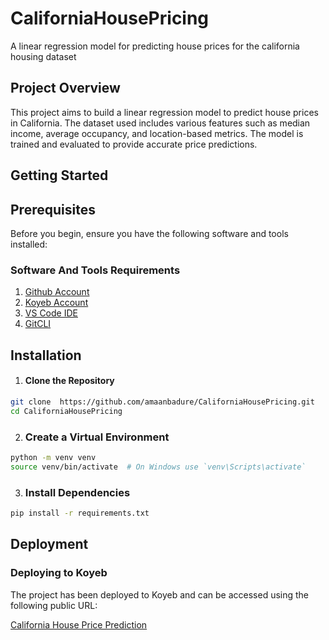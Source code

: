 # CaliforniaHousePricing
A linear regression model for predicting house prices for the california housing dataset

## Project Overview
This project aims to build a linear regression model to predict house prices in California. The dataset used includes various features such as median income, average occupancy, and location-based metrics. The model is trained and evaluated to provide accurate price predictions.

## Getting Started
## Prerequisites
Before you begin, ensure you have the following software and tools installed:
### Software And Tools Requirements

1. [Github Account](https://github.com)
2. [Koyeb Account](https://app.koyeb.com)
3. [VS Code IDE](https://code.visualstudio.com/)
4. [GitCLI](https://git-scm.com/book/en/v2/Getting-Started-The-Command-Line)

## Installation

1. #### Clone the Repository
```bash
git clone  https://github.com/amaanbadure/CaliforniaHousePricing.git
cd CaliforniaHousePricing

```

2. ### Create a Virtual Environment
```bash
python -m venv venv
source venv/bin/activate  # On Windows use `venv\Scripts\activate`
```
3. ### Install Dependencies
```bash
pip install -r requirements.txt
```

## Deployment
### Deploying to Koyeb

The project has been deployed to Koyeb and can be accessed using the following public URL:

[California House Price Prediction](https://domestic-lari-california-house-pricing-b0f5008a.koyeb.app/predict)